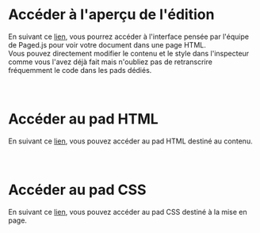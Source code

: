 # Accéder à l'aperçu de l'édition   
En suivant ce <a href="https://milenelaforge.github.io/edition-ensaama/index.html" target="blank">lien</a>, vous pourrez accéder à l'interface pensée par l'équipe de Paged.js pour voir votre document dans une page HTML.  
Vous pouvez directement modifier le contenu et le style dans l'inspecteur comme vous l'avez déjà fait mais n'oubliez pas de retranscrire fréquemment le code dans les pads dédiés. 
<br>
<br>
<br>
# Accéder au pad HTML 
En suivant ce <a href="https://semestriel.framapad.org/p/workshop-w2p-html-a6kf?lang=fr" target="blank">lien</a>, vous pouvez accéder au pad HTML destiné au contenu. 
<br>
<br>
<br>
# Accéder au pad CSS  
En suivant ce <a href="https://semestriel.framapad.org/p/workshop-w2p-css-a6jt?lang=fr" target="blank">lien</a>, vous pouvez accéder au pad CSS destiné à la mise en page. 
